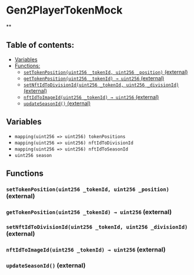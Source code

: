# Gen2PlayerTokenMock
**


## Table of contents:
- [Variables](#variables)
- [Functions:](#functions)
  - [`setTokenPosition(uint256 _tokenId, uint256 _position)` (external) ](#gen2playertokenmock-settokenposition-uint256-uint256-)
  - [`getTokenPosition(uint256 _tokenId) → uint256` (external) ](#gen2playertokenmock-gettokenposition-uint256-)
  - [`setNftIdToDivisionId(uint256 _tokenId, uint256 _divisionId)` (external) ](#gen2playertokenmock-setnftidtodivisionid-uint256-uint256-)
  - [`nftIdToImageId(uint256 _tokenId) → uint256` (external) ](#gen2playertokenmock-nftidtoimageid-uint256-)
  - [`updateSeasonId()` (external) ](#gen2playertokenmock-updateseasonid--)

## Variables <a name="variables"></a>
- `mapping(uint256 => uint256) tokenPositions`
- `mapping(uint256 => uint256) nftIdToDivisionId`
- `mapping(uint256 => uint256) nftIdToSeasonId`
- `uint256 season`

## Functions <a name="functions"></a>

### `setTokenPosition(uint256 _tokenId, uint256 _position)` (external) <a name="gen2playertokenmock-settokenposition-uint256-uint256-"></a>


### `getTokenPosition(uint256 _tokenId) → uint256` (external) <a name="gen2playertokenmock-gettokenposition-uint256-"></a>


### `setNftIdToDivisionId(uint256 _tokenId, uint256 _divisionId)` (external) <a name="gen2playertokenmock-setnftidtodivisionid-uint256-uint256-"></a>


### `nftIdToImageId(uint256 _tokenId) → uint256` (external) <a name="gen2playertokenmock-nftidtoimageid-uint256-"></a>


### `updateSeasonId()` (external) <a name="gen2playertokenmock-updateseasonid--"></a>

